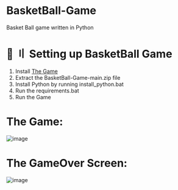 # BasketBall-Game
Basket Ball game written in Python

# 📁 〢 Setting up BasketBall Game
1. Install [The Game](https://github.com/DtKdPython/BasketBall-Game/archive/refs/heads/main.zip)
2. Extract the BasketBall-Game-main.zip file
2. Install Python by running install_python.bat
3. Run the requirements.bat
4. Run the Game

# The Game:
![image](https://user-images.githubusercontent.com/122708389/214474597-7893c15d-fbad-41c9-a108-720f42f35af6.png)

# The GameOver Screen:
![image](https://user-images.githubusercontent.com/122708389/214474637-121e17c2-474b-478e-8190-f2fbbe5d2769.png)

